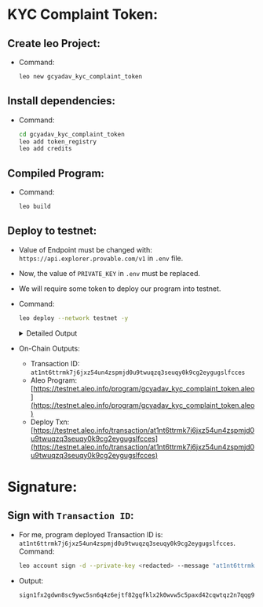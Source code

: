 # KYC Complaint Token:

## Create leo Project:
- Command:
    ```sh
    leo new gcyadav_kyc_complaint_token
    ```

## Install dependencies:
- Command:
    ```sh
    cd gcyadav_kyc_complaint_token
    leo add token_registry
    leo add credits
    ```

## Compiled Program:
- Command:
    ```sh
    leo build
    ```

## Deploy to testnet:
- Value of Endpoint must be changed with: `https://api.explorer.provable.com/v1` in `.env` file.
- Now, the value of `PRIVATE_KEY` in `.env` must be replaced.
- We will require some token to deploy our program into testnet.

- Command:
    ```sh
    leo deploy --network testnet -y
    ```
    
    <details><summary> Detailed Output </summary><blockquote>

    ~~~sh
       Leo ✅ Compiled 'gcyadav_kyc_complaint_token.aleo' into Aleo instructions
    📦 Creating deployment transaction for 'gcyadav_kyc_complaint_token.aleo'...


    Base deployment cost for 'gcyadav_kyc_complaint_token.aleo' is 10.1939 credits.

    +----------------------------------+----------------+
    | gcyadav_kyc_complaint_token.aleo | Cost (credits) |
    +----------------------------------+----------------+
    | Transaction Storage              | 4.418000       |
    +----------------------------------+----------------+
    | Program Synthesis                | 4.775900       |
    +----------------------------------+----------------+
    | Namespace                        | 1.000000       |
    +----------------------------------+----------------+
    | Priority Fee                     | 0.000000       |
    +----------------------------------+----------------+
    | Total                            | 10.193900      |
    +----------------------------------+----------------+

    Your current public balance is 10.251709 credits.

    ✅ Created deployment transaction for 'gcyadav_kyc_complaint_token.aleo'

    Broadcasting transaction to https://api.explorer.provable.com/v1/testnet/transaction/broadcast...

    ⌛ Deployment at1nt6ttrmk7j6jxz54un4zspmjd0u9twuqzq3seuqy0k9cg2eygugslfcces ('gcyadav_kyc_complaint_token.aleo') has been broadcast to https://api.explorer.provable.com/v1/testnet/transaction/broadcast.
    ~~~

    </blockquote></details>

- On-Chain Outputs: 
    - Transaction ID: `at1nt6ttrmk7j6jxz54un4zspmjd0u9twuqzq3seuqy0k9cg2eygugslfcces`
    - Aleo Program: [https://testnet.aleo.info/program/gcyadav_kyc_complaint_token.aleo](https://testnet.aleo.info/program/gcyadav_kyc_complaint_token.aleo)
    - Deploy Txn: [https://testnet.aleo.info/transaction/at1nt6ttrmk7j6jxz54un4zspmjd0u9twuqzq3seuqy0k9cg2eygugslfcces](https://testnet.aleo.info/transaction/at1nt6ttrmk7j6jxz54un4zspmjd0u9twuqzq3seuqy0k9cg2eygugslfcces) 

# Signature:
## Sign with `Transaction ID`:
- For me, program deployed Transaction ID is: `at1nt6ttrmk7j6jxz54un4zspmjd0u9twuqzq3seuqy0k9cg2eygugslfcces`. Command:
    ```sh
    leo account sign -d --private-key <redacted> --message "at1nt6ttrmk7j6jxz54un4zspmjd0u9twuqzq3seuqy0k9cg2eygugslfcces" --raw
    ```
- Output:
    ```sh
    sign1fx2gdwn8sc9ywc5sn6q4z6ejtf82gqfklx2k0wvw5c5paxd42cqwtqz2n7qqg9xfg3rkpkq5hc6wc6pcuucdlemzlaephl23vgxauqmlc397gmr5mrjksfmaqwadgrxa2my23un2zj2ad2yvlh8f97a9qpmh7z2ycgkfzyf9smlq7kafv7wg8pqavp59fmxzqe2hrct9w0kqvq9gej8
    ```